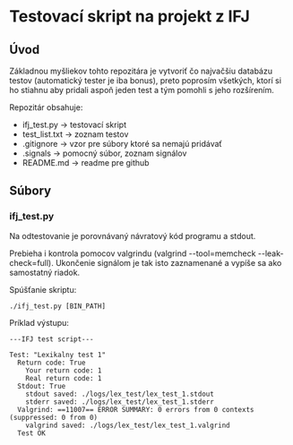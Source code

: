 # Testovací skript na projekt z IFJ

## Úvod

Základnou myšliekov tohto repozitára je vytvoriť čo najvačšiu databázu testov (automatický tester je iba bonus),
preto poprosím všetkých, ktorí si ho stiahnu aby pridali aspoň jeden test a tým pomohli s jeho rozšírením. 



Repozitár obsahuje:
 - ifj_test.py -> testovací skript 
 - test_list.txt -> zoznam testov
 - .gitignore -> vzor pre súbory ktoré sa nemajú pridávať
 - .signals -> pomocný súbor, zoznam signálov
 - README.md -> readme pre github

## Súbory

### ifj_test.py
Na odtestovanie je porovnávaný návratový kód programu a stdout.

Prebieha i kontrola pomocov valgrindu (valgrind --tool=memcheck --leak-check=full). Ukončenie signálom je tak isto zaznamenané a vypíše sa ako samostatný riadok.

Spúšťanie skriptu:
```
./ifj_test.py [BIN_PATH]
```
Príklad výstupu:
```
---IFJ test script---

Test: "Lexikalny test 1"
  Return code: True
    Your return code: 1
    Real return code: 1
  Stdout: True
    stdout saved: ./logs/lex_test/lex_test_1.stdout
    stderr saved: ./logs/lex_test/lex_test_1.stderr
  Valgrind: ==11007== ERROR SUMMARY: 0 errors from 0 contexts (suppressed: 0 from 0)
    valgrind saved: ./logs/lex_test/lex_test_1.valgrind
  Test OK
```
